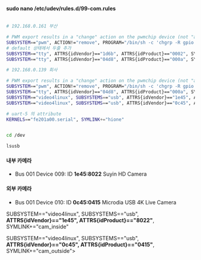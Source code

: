 #### sudo nano /etc/udev/rules.d/99-com.rules

```bash

# 192.168.0.161 부산

# PWM export results in a "change" action on the pwmchip device (not "add" of a new device), so match actions other t>
SUBSYSTEM=="pwm", ACTION!="remove", PROGRAM="/bin/sh -c 'chgrp -R gpio /sys%p && chmod -R g=u /sys%p'"
# default 상태에서 두줄 추가
SUBSYSTEM=="tty", ATTRS{idVendor}=="1d6b", ATTRS{idProduct}=="0002", SYMLINK+="hione"
SUBSYSTEM=="tty", ATTRS{idVendor}=="04d8", ATTRS{idProduct}=="000a", SYMLINK+="ttyUSB_PIR"

# 192.168.0.139 회사

# PWM export results in a "change" action on the pwmchip device (not "add" of a new device), so match actions other th>
SUBSYSTEM=="pwm", ACTION!="remove", PROGRAM="/bin/sh -c 'chgrp -R gpio /sys%p && chmod -R g=u /sys%p'"
SUBSYSTEM=="tty", ATTRS{idVendor}=="04d8", ATTRS{idProduct}=="000a", SYMLINK+="ttyUSB_PIR"
SUBSYSTEM=="video4linux", SUBSYSTEMS=="usb", ATTRS{idVendor}=="1e45", ATTRS{idProduct}=="8022", SYMLINK+="cam_inside"
SUBSYSTEM=="video4linux", SUBSYSTEMS=="usb", ATTRS{idVendor}=="0c45", ATTRS{idProduct}=="0415", SYMLINK+="cam_outside">

# uart-5 의 attribute
KERNELS=="fe201a00.serial", SYMLINK+="hione"
```

```bash

cd /dev

lsusb

```

#### 내부 카메라
- Bus 001 Device 009: ID **1e45:8022** Suyin HD Camera

#### 외부 카메라
- Bus 001 Device 010: ID **0c45:0415** Microdia USB 4K Live Camera 

SUBSYSTEM=="video4linux", SUBSYSTEMS=="usb", **ATTRS{idVendor}=="1e45", ATTRS{idProduct}=="8022"**, SYMLINK+="cam_inside"

SUBSYSTEM=="video4linux", SUBSYSTEMS=="usb", **ATTRS{idVendor}=="0c45", ATTRS{idProduct}=="0415"**, SYMLINK+="cam_outside">





